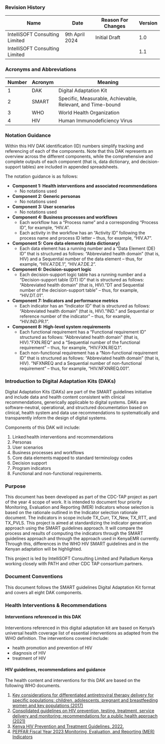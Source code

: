 ### Revision History

<table class="table table-hover table-bordered table-striped">
    <thead>
        <tr>
            <th>Name</th>
            <th>Date</th>
            <th>Reason For Changes</th>
            <th>Version</th>
        </tr>
    </thead>
    <tbody>
        <tr>
            <td>IntelliSOFT Consulting Limited</td>
            <td>9th April 2024</td>
            <td>Initial Draft</td>
            <td>1.0</td>
        </tr>
        <tr>
            <td>IntelliSOFT Consulting Limited</td>
            <td></td>
            <td></td>
            <td>1.1</td>
        </tr>
    </tbody>
</table>

### Acronyms and Abbreviations

<table class="table table-hover table-bordered table-striped">
    <thead>
        <tr>
            <th>Number</th>
            <th>Acronym</th>
            <th>Meaning</th>
        </tr>
    </thead>
    <tbody>
        <tr>
            <td>1</td>
            <td>DAK</td>
            <td>Digital Adaptation Kit</td>
        </tr>
        <tr>
            <td>2</td>
            <td>SMART</td>
            <td>Specific, Measurable, Achievable, Relevant, and Time-bound</td>
        </tr>
        <tr>
            <td>3</td>
            <td>WHO</td>
            <td>World Health Organization</td>
        </tr>
        <tr>
            <td>4</td>
            <td>HIV</td>
            <td>Human Immunodeficiency Virus</td>
        </tr>
    </tbody>
</table>

### Notation Guidance

Within this HIV DAK identification (ID) numbers simplify tracking and referencing of each of the components. Note that this DAK represents an overview across the different components, while the comprehensive and complete outputs of each component (that is, data dictionary, and decision-support tables) are included in appended spreadsheets.

The notation guidance is as follows:

-   **Component 1: Health interventions and associated recommendations**
    -   No notations used
-   **Component 2: Generic personas**
    -   No notations used
-   **Component 3: User scenarios**
    -   No notations used
-   **Component 4: Business processes and workflows**
    -   Each workflow has a “Process name” and a corresponding “Process ID”, for example, “HIV.A”.
    -   Each activity in the workflow has an “Activity ID” following the process name and process ID letter – thus, for example, “HIV.A7”.
-   **Component 5: Core data elements (data dictionary)**
    -   Each data element has a running number and a “Data Element (DE) ID” that is structured as follows: “Abbreviated health domain” (that is, HIV) and a Sequential number of the data element – thus, for example, “HIV.A7.DE.1”, “HIV.A7.DE.2”.
-   **Component 6: Decision-support logic**
    -   Each decision-support logic table has a running number and a “Decision-support table (DT) ID” that is structured as follows: “Abbreviated health domain” (that is, HIV).”DT and Sequential number of the decision-support table” – thus, for example, “HIV.DT.01”.
-   **Component 7: Indicators and performance metrics**
    -   Each indicator has an “Indicator ID” that is structured as follows: “Abbreviated health domain” (that is, HIV).”IND.“ and Sequential or reference number of the indicator” – thus, for example, “HIV.IND.PR.1”.
-   **Component 8: High-level system requirements**
    -   Each functional requirement has a “Functional requirement ID” structured as follows: “Abbreviated health domain” (that is, HIV).”FXN.REQ” and a “Sequential number of the functional requirement” – thus, for example, “HIV.FXN.REQ.1”.
    -   Each non-functional requirement has a “Non-functional requirement ID” that is structured as follows: “Abbreviated health domain” (that is, HIV). ”NFXNREQ and a Sequential number of non-functional requirement” – thus, for example, “HIV.NFXNREQ.001”.

### Introduction to Digital Adaptation Kits (DAKs)

Digital Adaptation Kits (DAKs) are part of the SMART guidelines initiative and include data and health content consistent with clinical recommendations, generically applicable to digital systems. DAKs are software-neutral, operational, and structured documentation based on clinical, health system and data use recommendations to systematically and transparently inform the design of digital systems.

Components of this DAK will include:

1. Linked health interventions and recommendations
2. Personas
3. User scenarios
4. Business processes and workflows
5. Core data elements mapped to standard terminology codes
6. Decision support
7. Program indicators
8. Functional and non-functional requirements.

### Purpose

This document has been developed as part of the CDC-TAP project as part of the year 4 scope of work. It is intended to document four priority Monitoring, Evaluation and Reporting (MER) Indicators whose selection is based on the rationale outlined in the Indicator selection rationale document. The indicators in scope include TX_Curr, TX_New, TX_RTT, and TX_PVLS. This project is aimed at standardizing the indicator generation approach using the SMART guidelines approach. It will compare the process and results of computing the indicators through the SMART guidelines approach and through the approach used in KenyaEMR currently. Through this, differences in the WHO HIV SMART guidelines and in the Kenyan adaptation will be highlighted.

This project is led by IntelliSOFT Consulting Limited and Palladium Kenya working closely with PATH and other CDC TAP consortium partners.

### Document Conventions

This document follows the SMART guidelines Digital Adaptation Kit format and covers all eight DAK components.

### Health Interventions & Recommendations

#### Interventions referenced in this DAK

Interventions referenced in this digital adaptation kit are based on Kenya’s universal health coverage list of essential interventions as adapted from the WHO definition. The interventions covered include:

-   health promotion and prevention of HIV
-   diagnosis of HIV
-   treatment of HIV

#### HIV guidelines, recommendations and guidance

The health content and interventions for this DAK are based on the following WHO documents.

1. [Key considerations for differentiated antiretroviral therapy delivery for specific populations: children, adolescents, pregnant and breastfeeding women and key populations (2017)](https://apps.who.int/iris/handle/10665/258506)
2. [Consolidated guidelines on HIV prevention, testing, treatment, service delivery and monitoring: recommendations for a public health approach (2021)](https://www.who.int/publications-detail-redirect/9789240031593)
3. [Kenya HIV Prevention and Treatment Guidelines, 2022.](https://www.differentiatedservicedelivery.org/wp-content/uploads/Kenya-ARV-Guidelines-2022-Final-1.pdf)
4. [PEPFAR Fiscal Year 2023 Monitoring, Evaluation, and Reporting (MER) Indicators](https://www.state.gov/wp-content/uploads/2023/02/FY23-MER-2.6.1-Indicator-Reference-Guide.pdf)
